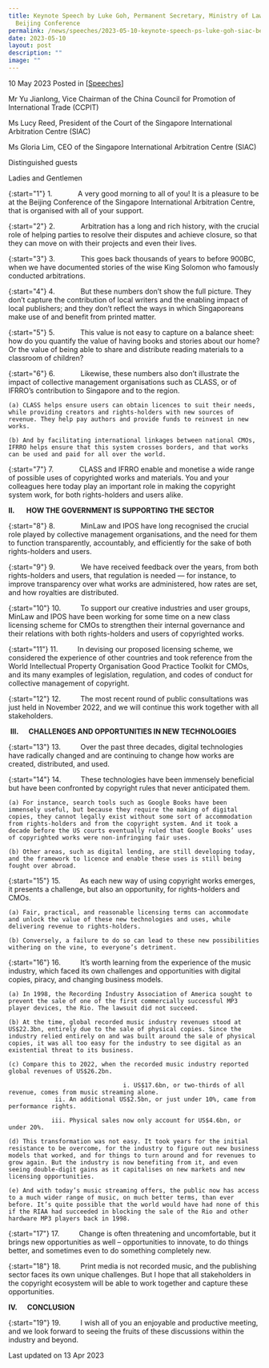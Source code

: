 ```yaml
---
title: Keynote Speech by Luke Goh, Permanent Secretary, Ministry of Law, at SIAC
  Beijing Conference
permalink: /news/speeches/2023-05-10-keynote-speech-ps-luke-goh-siac-beijing-conference/
date: 2023-05-10
layout: post
description: ""
image: ""
---
```

10 May 2023 Posted in [[Speeches](/news/speeches)]

Mr Yu Jianlong, Vice Chairman of the
China Council for Promotion of International Trade (CCPIT)

Ms Lucy Reed, President of the 
Court of the Singapore International Arbitration Centre (SIAC) 

Ms Gloria Lim, CEO of the 
Singapore International Arbitration Centre (SIAC)

Distinguished guests

Ladies and Gentlemen


{:start="1"}
1.&nbsp;&nbsp;&nbsp;&nbsp;&nbsp;&nbsp;&nbsp;&nbsp;&nbsp;&nbsp;&nbsp;&nbsp; A very good morning to all of you!  It is a pleasure to be at the Beijing Conference of the Singapore International Arbitration Centre, that is organised with all of your support.

{:start="2"}
2.&nbsp;&nbsp;&nbsp;&nbsp;&nbsp;&nbsp;&nbsp;&nbsp;&nbsp;&nbsp;&nbsp;&nbsp; Arbitration has a long and rich history, with the crucial role of helping parties to resolve their disputes and achieve closure, so that they can move on with their projects and even their lives. 

{:start="3"}
3.&nbsp;&nbsp;&nbsp;&nbsp;&nbsp;&nbsp;&nbsp;&nbsp;&nbsp;&nbsp;&nbsp;&nbsp; This goes back thousands of years to before 900BC, when we have documented stories of the wise King Solomon who famously conducted arbitrations. 


{:start="4"}
4.&nbsp;&nbsp;&nbsp;&nbsp;&nbsp;&nbsp;&nbsp;&nbsp;&nbsp;&nbsp;&nbsp;&nbsp; But these numbers don’t show the full picture. They don’t capture the contribution of local writers and the enabling impact of local publishers; and they don’t reflect the ways in which Singaporeans make use of and benefit from printed matter.

{:start="5"}
5.&nbsp;&nbsp;&nbsp;&nbsp;&nbsp;&nbsp;&nbsp;&nbsp;&nbsp;&nbsp;&nbsp;&nbsp; This value is not easy to capture on a balance sheet: how do you quantify the value of having books and stories about our home? Or the value of being able to share and distribute reading materials to a classroom of children?

{:start="6"}
6.&nbsp;&nbsp;&nbsp;&nbsp;&nbsp;&nbsp;&nbsp;&nbsp;&nbsp;&nbsp;&nbsp;&nbsp; Likewise, these numbers also don’t illustrate the impact of collective management organisations such as CLASS, or of IFRRO’s contribution to Singapore and to the region.

    (a) CLASS helps ensure users can obtain licences to suit their needs, while providing creators and rights-holders with new sources of revenue. They help pay authors and provide funds to reinvest in new works.

    (b) And by facilitating international linkages between national CMOs, IFRRO helps ensure that this system crosses borders, and that works can be used and paid for all over the world.

{:start="7"}
7.&nbsp;&nbsp;&nbsp;&nbsp;&nbsp;&nbsp;&nbsp;&nbsp;&nbsp;&nbsp;&nbsp;&nbsp; CLASS and IFRRO enable and monetise a wide range of possible uses of copyrighted works and materials. You and your colleagues here today play an important role in making the copyright system work, for both rights-holders and users alike.

**II.&nbsp; &nbsp;&nbsp;&nbsp;&nbsp; HOW THE GOVERNMENT IS SUPPORTING THE SECTOR**

{:start="8"}
8.&nbsp;&nbsp;&nbsp;&nbsp;&nbsp;&nbsp;&nbsp;&nbsp;&nbsp;&nbsp;&nbsp;&nbsp; MinLaw and IPOS have long recognised the crucial role played by collective management organisations, and the need for them to function transparently, accountably, and efficiently for the sake of both rights-holders and users.

{:start="9"}
9.&nbsp;&nbsp;&nbsp;&nbsp;&nbsp;&nbsp;&nbsp;&nbsp;&nbsp;&nbsp;&nbsp;&nbsp; We have received feedback over the years, from both rights-holders and users, that regulation is needed — for instance, to improve transparency over what works are administered, how rates are set, and how royalties are distributed.

{:start="10"}
10.&nbsp;&nbsp;&nbsp;&nbsp;&nbsp;&nbsp;&nbsp;&nbsp;&nbsp; To support our creative industries and user groups, MinLaw and IPOS have been working for some time on a new class licensing scheme for CMOs to strengthen their internal governance and their relations with both rights-holders and users of copyrighted works.

{:start="11"}
11.&nbsp;&nbsp;&nbsp;&nbsp;&nbsp;&nbsp;&nbsp;&nbsp;&nbsp; In devising our proposed licensing scheme, we considered the experience of other countries and took reference from the World Intellectual Property Organisation Good Practice Toolkit for CMOs, and its many examples of legislation, regulation, and codes of conduct for collective management of copyright.

{:start="12"}
12.&nbsp;&nbsp;&nbsp;&nbsp;&nbsp;&nbsp;&nbsp;&nbsp;&nbsp; The most recent round of public consultations was just held in November 2022, and we will continue this work together with all stakeholders.

&nbsp;**III.&nbsp; &nbsp;&nbsp;&nbsp; CHALLENGES AND OPPORTUNITIES IN NEW TECHNOLOGIES**

{:start="13"}
13.&nbsp;&nbsp;&nbsp;&nbsp;&nbsp;&nbsp;&nbsp;&nbsp;&nbsp; Over the past three decades, digital technologies have radically changed and are continuing to change how works are created, distributed, and used.

{:start="14"}
14.&nbsp;&nbsp;&nbsp;&nbsp;&nbsp;&nbsp;&nbsp;&nbsp;&nbsp; These technologies have been immensely beneficial but have been confronted by copyright rules that never anticipated them.

    (a) For instance, search tools such as Google Books have been immensely useful, but because they require the making of digital copies, they cannot legally exist without some sort of accommodation from rights-holders and from the copyright system. And it took a decade before the US courts eventually ruled that Google Books’ uses of copyrighted works were non-infringing fair uses.

    (b) Other areas, such as digital lending, are still developing today, and the framework to licence and enable these uses is still being fought over abroad.

{:start="15"}
15.&nbsp;&nbsp;&nbsp;&nbsp;&nbsp;&nbsp;&nbsp;&nbsp;&nbsp; As each new way of using copyright works emerges, it presents a challenge, but also an opportunity, for rights-holders and CMOs.

    (a) Fair, practical, and reasonable licensing terms can accommodate and unlock the value of these new technologies and uses, while delivering revenue to rights-holders.

    (b) Conversely, a failure to do so can lead to these new possibilities withering on the vine, to everyone’s detriment.

{:start="16"}
16.&nbsp;&nbsp;&nbsp;&nbsp;&nbsp;&nbsp;&nbsp;&nbsp;&nbsp; It’s worth learning from the experience of the music industry, which faced its own challenges and opportunities with digital copies, piracy, and changing business models.

    (a) In 1998, the Recording Industry Association of America sought to prevent the sale of one of the first commercially successful MP3 player devices, the Rio. The lawsuit did not succeed.

    (b) At the time, global recorded music industry revenues stood at US$22.3bn, entirely due to the sale of physical copies. Since the industry relied entirely on and was built around the sale of physical copies, it was all too easy for the industry to see digital as an existential threat to its business.

    (c) Compare this to 2022, when the recorded music industry reported global revenues of US$26.2bn.

									i. US$17.6bn, or two-thirds of all revenue, comes from music streaming alone.
                 ii. An additional US$2.5bn, or just under 10%, came from performance rights.

                iii. Physical sales now only account for US$4.6bn, or under 20%.

    (d) This transformation was not easy. It took years for the initial resistance to be overcome, for the industry to figure out new business models that worked, and for things to turn around and for revenues to grow again. But the industry is now benefiting from it, and even seeing double-digit gains as it capitalises on new markets and new licensing opportunities.

    (e) And with today’s music streaming offers, the public now has access to a much wider range of music, on much better terms, than ever before. It’s quite possible that the world would have had none of this if the RIAA had succeeded in blocking the sale of the Rio and other hardware MP3 players back in 1998.

{:start="17"}
17.&nbsp;&nbsp;&nbsp;&nbsp;&nbsp;&nbsp;&nbsp;&nbsp;&nbsp; Change is often threatening and uncomfortable, but it brings new opportunities as well – opportunities to innovate, to do things better, and sometimes even to do something completely new.

{:start="18"}
18.&nbsp;&nbsp;&nbsp;&nbsp;&nbsp;&nbsp;&nbsp;&nbsp;&nbsp; Print media is not recorded music, and the publishing sector faces its own unique challenges. But I hope that all stakeholders in the copyright ecosystem will be able to work together and capture these opportunities.

**IV.&nbsp; &nbsp;&nbsp;&nbsp; CONCLUSION**

{:start="19"}
19.&nbsp;&nbsp;&nbsp;&nbsp;&nbsp;&nbsp;&nbsp;&nbsp;&nbsp; I wish all of you an enjoyable and productive meeting, and we look forward to seeing the fruits of these discussions within the industry and beyond.



<p class="right-side-updated">Last updated on 13 Apr 2023</p>